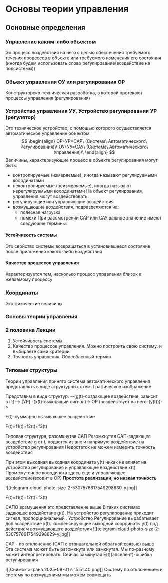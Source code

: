 # Основы теории управления
## Основные определения
### Управление каким-либо объектом
 Эо процесс воздействия на него с целью обеспечения требуемого течения процессов в объекте или требуемого изменения его состояния (иногда будем использовать слово регулирование(воздействие на подсистемы))
### Объект управления ОУ или регулирования ОР
 Конструкторско-техническая разработка, в которой протекают процессы управления (регулирования)
### Устройство управления УУ, Устройство регулирования УР (регулятор)
Это техническое устройство, с помощью которого осуществляется автоматическое управление объектом
$$
\begin{align}
ОР+УР=САР\ (Система\ Автоматического\ Регулирования)\\
ОУ+УУ=САУ\ (Система\ Автоматического\ Управления)\\
\end{align}
$$
Величины, характеризующие процесс в объекте регулирования могут быть:
- контролируемые (измеряемые), иногда называют регулируемыми координатами
- неконтролируемые (неизмеряемые), иногда называют нерегулируемыми координатами
На объект регулирования, управления могут воздействовать:
- регулирующие или управляющие воздействия
- возмущающие воздействия, подразделяются на:
	- полезная нагрузка
	- помехи
При рассмотрении САР или САУ важное значение имеют следующие термины:
#### Устойчивость системы 
Это свойство системы возвращаться в установившееся состояние после приложения какого-либо воздействия
#### Качество процессов управления
Характеризуется тем, насколько процесс управления близок к желаемому процессу
### Координаты
Это физические величины
### Основы теории управления




### 2 половина Лекции
1. Устойчивость системы 
2. Качество процессов управления. Можно построить свою систему. и выбираете сами критерии 
3. Точность управления. Обособленный термин

### Типовые структуры
Теории управления принято система автоматического управления представлять в виде структурных схем. Графическое изображение 

Представим в виде структур. 
--(g(t)-создающее воздействие, зависит от t)--> [УР] -(x(t)-выходящий сигнал)-> OP (воздействует на него-(y(t)))->

F(t)-суммарно вызывающее воздействие

F(t)=f1(t)+f2(t)+f3(t) 

Типовая структура, разомкнутая САП
Разомкнутая САП-задающее воздействие g от t, подается из вне и напрямую воздействие на устройство регулирования
Недостаток не можем измерить точность воздействия 

При этом выходная выходная координата y(t) никак не влияет на устройство регулирования и управляющее воздействие x(t).
Промежуточное координата здесь еще и управляющее воздействие(входит в ОР)
	**Простота реализации, но низкая точность** 
 
![[telegram-cloud-photo-size-2-5307576617549298630-y.jpg]]

F(t)=f1(t)+f2(t)+f3(t) 

САПО возмущения это представление выше
В таких системах задающее воздействие g(t). На устройство регулирование приходит сигнал, пропорциональный . Устройство Регулирование вырабатывает доп воздействие x(t). компенсирующие выходной координаты y(t) под действием возмущающего воздействия
![[telegram-cloud-photo-size-2-5307576617549298629-y.jpg]]

CAP - по отклонению (САП с отрицательной обратной связью) выше
Эта система может быть разомкнута или замкнутая. Мы по-разному может интерпретировать. 
Сейчас замкнутая
E(t)(эпселент)-ошибка регулирования

![[Снимок экрана 2025-09-01 в 15.51.40.png]]
Систему по отклонением и систему по возмущениям мы можем совмещать
